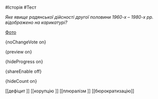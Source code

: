 #Історія #Тест

*Яке явище радянської дійсності другої половини 1960-х – 1980-х рр. відображено на карикатурі?*

[Фото](https://zno.osvita.ua//doc/images/znotest/102/10233/201_1.jpg)

{noChangeVote on}

{preview on}

{hideProgress on}

{shareEnable off}

{hideCount on}

[[дефіцит ]]
[[корупцію ]]
[[плюралізм ]]
[[бюрократизацію]]
